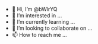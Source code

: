 - 👋 Hi, I’m @bWlrYQ
- 👀 I’m interested in ...
- 🌱 I’m currently learning ...
- 💞️ I’m looking to collaborate on ...
- 📫 How to reach me ...

<!---
bWlrYQ/bWlrYQ is a ✨ special ✨ repository because its `README.md` (this file) appears on your GitHub profile.
You can click the Preview link to take a look at your changes.
--->

